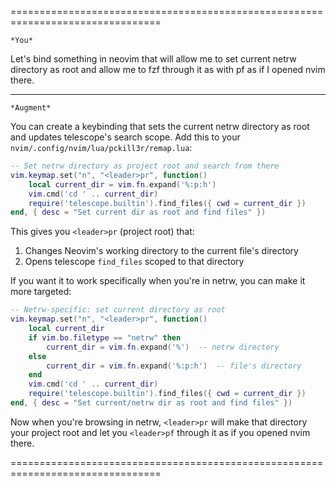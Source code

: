 ================================================================================

	*You*

Let's bind something in neovim that will allow me to set current netrw directory as root and allow me to fzf through it as with pf as if I opened nvim there.

--------------------------------------------------------------------------------

	*Augment*

You can create a keybinding that sets the current netrw directory as root and updates telescope's search scope. Add this to your `nvim/.config/nvim/lua/pckill3r/remap.lua`:

````lua path=nvim/.config/nvim/lua/pckill3r/remap.lua mode=EDIT
-- Set netrw directory as project root and search from there
vim.keymap.set("n", "<leader>pr", function()
    local current_dir = vim.fn.expand('%:p:h')
    vim.cmd('cd ' .. current_dir)
    require('telescope.builtin').find_files({ cwd = current_dir })
end, { desc = "Set current dir as root and find files" })
````

This gives you `<leader>pr` (project root) that:
1. Changes Neovim's working directory to the current file's directory
2. Opens telescope `find_files` scoped to that directory

If you want it to work specifically when you're in netrw, you can make it more targeted:

````lua path=nvim/.config/nvim/lua/pckill3r/remap.lua mode=EDIT
-- Netrw-specific: set current directory as root
vim.keymap.set("n", "<leader>pr", function()
    local current_dir
    if vim.bo.filetype == "netrw" then
        current_dir = vim.fn.expand('%')  -- netrw directory
    else
        current_dir = vim.fn.expand('%:p:h')  -- file's directory
    end
    vim.cmd('cd ' .. current_dir)
    require('telescope.builtin').find_files({ cwd = current_dir })
end, { desc = "Set current/netrw dir as root and find files" })
````

Now when you're browsing in netrw, `<leader>pr` will make that directory your project root and let you `<leader>pf` through it as if you opened nvim there.


================================================================================
